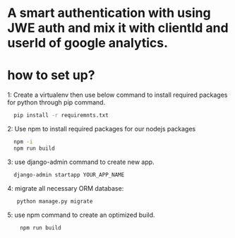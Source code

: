 # A smart authentication with using JWE auth and mix it with clientId and userId of google analytics.

# how to set up?

1: Create a virtualenv then use below command to install required packages for python through pip command.

```bash
  pip install -r requiremnts.txt
```

  
2: Use npm to install required packages for our nodejs packages

```bash
  npm -i
  npm run build
```

3: use django-admin command to create new app.

```bash
  django-admin startapp YOUR_APP_NAME
```

4: migrate all necessary ORM database:

```bash
   python manage.py migrate
```

5: use npm command to create an optimized build.

```bash
    npm run build
```


  

